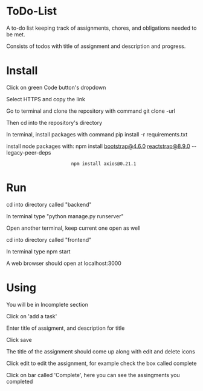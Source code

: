 # ToDo-List
A to-do list keeping track of assignments, chores, and obligations needed to be met. 

Consists of todos with title of assignment and description and progress.


# Install
Click on green Code button's dropdown

Select HTTPS and copy the link

Go to terminal and clone the repository with command git clone -url

Then cd into the repository's directory

In terminal, install packages with command pip install -r requirements.txt

install node packages with: npm install bootstrap@4.6.0 reactstrap@8.9.0 --legacy-peer-deps

                            npm install axios@0.21.1


# Run
cd into directory called "backend"

In terminal type "python manage.py runserver"

Open another terminal, keep current one open as well

cd into directory called "frontend"

In terminal type npm start

A web browser should open at localhost:3000

# Using
You will be in Incomplete section

Click on 'add a task'

Enter title of assigment, and description for title

Click save

The title of the assignment should come up along with edit and delete icons

Click edit to edit the assignment, for example check the box called complete

Click on bar called 'Complete', here you can see the assingments you completed





